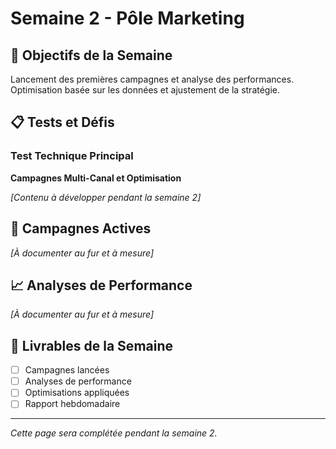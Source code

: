 # Semaine 2 - Pôle Marketing

## 🎯 Objectifs de la Semaine

Lancement des premières campagnes et analyse des performances. Optimisation basée sur les données et ajustement de la stratégie.

## 📋 Tests et Défis

### Test Technique Principal
**Campagnes Multi-Canal et Optimisation**

*[Contenu à développer pendant la semaine 2]*

## 🚀 Campagnes Actives

*[À documenter au fur et à mesure]*

## 📈 Analyses de Performance

*[À documenter au fur et à mesure]*

## 🎉 Livrables de la Semaine

- [ ] Campagnes lancées
- [ ] Analyses de performance
- [ ] Optimisations appliquées
- [ ] Rapport hebdomadaire

---

*Cette page sera complétée pendant la semaine 2.*